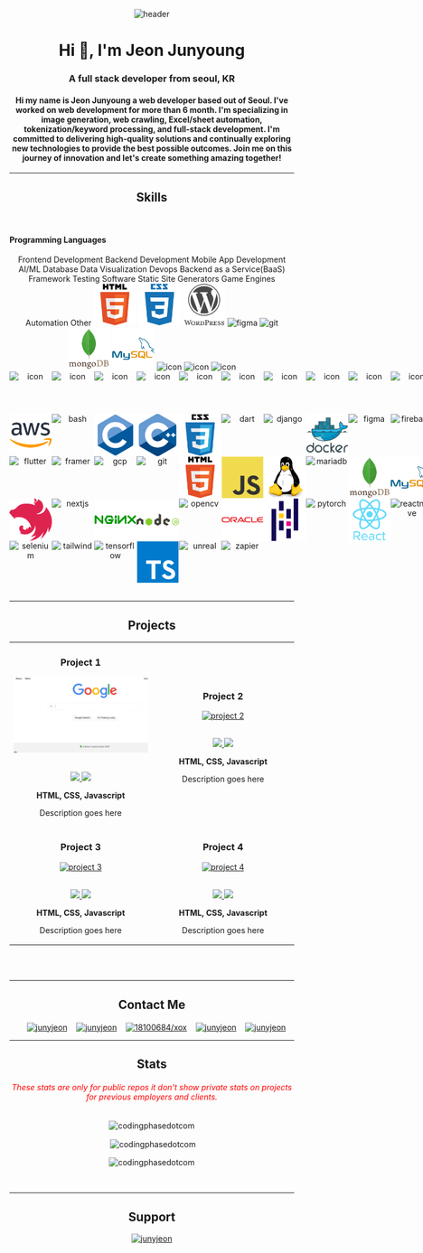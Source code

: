 <div align="center"> 
	
![header](https://capsule-render.vercel.app/api?type=rect&color=timeAuto&text=I%20am%20junyjeon&fontAlignY=50&fontSize=40&height=200&stroke=000000&strokeWidth=2)
</div>
<!-- TITLE -->
<h1 align="center">Hi 👋, I'm Jeon Junyoung</h1>
<!-- SUBTITLE -->
<h3 align="center">A full stack developer from seoul, KR</h3>
<!-- WORK -->
<h4 align="center">Hi my name is Jeon Junyoung a web developer based out of Seoul. I've worked on web development for more than 6 month. I'm specializing in image generation, web crawling, Excel/sheet automation, tokenization/keyword processing, and full-stack development. I'm committed to delivering high-quality solutions and continually exploring new technologies to provide the best possible outcomes. Join me on this journey of innovation and let's create something amazing together! </h4>
<hr>

<!-- TECHS -->
<h2 align="center">Skills</h2>
<div align="center">
                <br>
                    <div align="center" >
			<h4 align="left">Programming Languages</h4>
			Frontend Development
			Backend Development
			Mobile App Development
			AI/ML
			Database
			Data Visualization
			Devops
			Backend as a Service(BaaS)
			Framework
			Testing
			Software
			Static Site Generators
			Game Engines
			Automation
			Other
			<img src="https://raw.githubusercontent.com/devicons/devicon/master/icons/html5/html5-original-wordmark.svg" alt="html5" width="75" height="75"/> 
			<img src="https://raw.githubusercontent.com/devicons/devicon/1119b9f84c0290e0f0b38982099a2bd027a48bf1/icons/css3/css3-plain-wordmark.svg" alt="css3" width="75" height="75"/>
                	<img src="https://raw.githubusercontent.com/devicons/devicon/1119b9f84c0290e0f0b38982099a2bd027a48bf1/icons/wordpress/wordpress-plain-wordmark.svg" alt="css3" width="75" height="75"/>
                	<img src="https://www.vectorlogo.zone/logos/figma/figma-icon.svg" alt="figma" width="75" height="75"/> 
                	<img src="https://www.vectorlogo.zone/logos/git-scm/git-scm-icon.svg" alt="git" width="75" height="75"/> 
                	<img src="https://raw.githubusercontent.com/devicons/devicon/master/icons/mongodb/mongodb-original-wordmark.svg" alt="mongodb" width="75" height="75"/> 
                	<img src="https://raw.githubusercontent.com/devicons/devicon/master/icons/mysql/mysql-original-wordmark.svg" alt="mysql" width="75" height="75"/> 
			<img src="https://techstack-generator.vercel.app/js-icon.svg" alt="icon" width="75" height="75" />
			<img src="https://techstack-generator.vercel.app/ts-icon.svg" alt="icon" width="75" height="75" />
			<img src="https://techstack-generator.vercel.app/cpp-icon.svg" alt="icon" width="75" height="75" />
			<div style="display: flex; align-items: flex-start;">
			<img src="https://techstack-generator.vercel.app/react-icon.svg" alt="icon" width="75" height="75" />
			<img src="https://techstack-generator.vercel.app/prettier-icon.svg" alt="icon" width="75" height="75" />
			<img src="https://techstack-generator.vercel.app/python-icon.svg" alt="icon" width="75" height="75" />
			<img src="https://techstack-generator.vercel.app/django-icon.svg" alt="icon" width="75" height="75" />
			<img src="https://techstack-generator.vercel.app/restapi-icon.svg" alt="icon" width="75" height="75" />
			<img src="https://techstack-generator.vercel.app/github-icon.svg" alt="icon" width="75" height="75" />
			<img src="https://techstack-generator.vercel.app/docker-icon.svg" alt="icon" width="75" height="75" />
			<img src="https://techstack-generator.vercel.app/aws-icon.svg" alt="icon" width="75" height="75" />
			<img src="https://techstack-generator.vercel.app/nginx-icon.svg" alt="icon" width="75" height="75" />
			<img src="https://techstack-generator.vercel.app/mysql-icon.svg" alt="icon" width="75" height="75" />
			</div>
			<div style="display: flex; align-items: flex-start;">
			<img src="https://raw.githubusercontent.com/devicons/devicon/master/icons/amazonwebservices/amazonwebservices-original-wordmark.svg" alt="aws" width="75" height="75"/>
			<img src="https://www.vectorlogo.zone/logos/gnu_bash/gnu_bash-icon.svg" alt="bash" width="75" height="75"/>
			<!--Programming Languages -->
			<img src="https://raw.githubusercontent.com/devicons/devicon/master/icons/c/c-original.svg" alt="c" width="75" height="75"/>
			<img src="https://raw.githubusercontent.com/devicons/devicon/master/icons/cplusplus/cplusplus-original.svg" alt="cplusplus" width="75" height="75"/>
			<img src="https://raw.githubusercontent.com/devicons/devicon/master/icons/css3/css3-original-wordmark.svg" alt="css3" width="75" height="75"/>
			<img src="https://www.vectorlogo.zone/logos/dartlang/dartlang-icon.svg" alt="dart" width="75" height="75"/>
			<img src="https://cdn.worldvectorlogo.com/logos/django.svg" alt="django" width="75" height="75"/>
			<img src="https://raw.githubusercontent.com/devicons/devicon/master/icons/docker/docker-original-wordmark.svg" alt="docker" width="75" height="75"/>
			<img src="https://www.vectorlogo.zone/logos/figma/figma-icon.svg" alt="figma" width="75" height="75"/>
			<img src="https://www.vectorlogo.zone/logos/firebase/firebase-icon.svg" alt="firebase" width="75" height="75"/>
			</div>
			<div style="display: flex; align-items: flex-start;">
			<img src="https://www.vectorlogo.zone/logos/flutterio/flutterio-icon.svg" alt="flutter" width="75" height="75"/>
			<img src="https://www.vectorlogo.zone/logos/framer/framer-icon.svg" alt="framer" width="75" height="75"/>
			<img src="https://www.vectorlogo.zone/logos/google_cloud/google_cloud-icon.svg" alt="gcp" width="75" height="75"/>
			<img src="https://www.vectorlogo.zone/logos/git-scm/git-scm-icon.svg" alt="git" width="75" height="75"/>
			<img src="https://raw.githubusercontent.com/devicons/devicon/master/icons/html5/html5-original-wordmark.svg" alt="html5" width="75" height="75"/>
			<img src="https://raw.githubusercontent.com/devicons/devicon/master/icons/javascript/javascript-original.svg" alt="javascript" width="75" height="75"/> 
			<img src="https://raw.githubusercontent.com/devicons/devicon/master/icons/linux/linux-original.svg" alt="linux" width="75" height="75"/>
			<img src="https://www.vectorlogo.zone/logos/mariadb/mariadb-icon.svg" alt="mariadb" width="75" height="75"/>
			<img src="https://raw.githubusercontent.com/devicons/devicon/master/icons/mongodb/mongodb-original-wordmark.svg" alt="mongodb" width="75" height="75"/>
			<img src="https://raw.githubusercontent.com/devicons/devicon/master/icons/mysql/mysql-original-wordmark.svg" alt="mysql" width="75" height="75"/>
		 	</div>
			<div style="display: flex; align-items: flex-start;">
			<img src="https://raw.githubusercontent.com/devicons/devicon/master/icons/nestjs/nestjs-plain.svg" alt="nestjs" width="75" height="75"/>
			<img src="https://cdn.worldvectorlogo.com/logos/nextjs-2.svg" alt="nextjs" width="75" height="75"/>
			<img src="https://raw.githubusercontent.com/devicons/devicon/master/icons/nginx/nginx-original.svg" alt="nginx" width="75" height="75"/>
			<img src="https://raw.githubusercontent.com/devicons/devicon/master/icons/nodejs/nodejs-original-wordmark.svg" alt="nodejs" width="75" height="75"/>
			<img src="https://www.vectorlogo.zone/logos/opencv/opencv-icon.svg" alt="opencv" width="75" height="75"/>
			<img src="https://raw.githubusercontent.com/devicons/devicon/master/icons/oracle/oracle-original.svg" alt="oracle" width="75" height="75"/>
			<img src="https://raw.githubusercontent.com/devicons/devicon/2ae2a900d2f041da66e950e4d48052658d850630/icons/pandas/pandas-original.svg" alt="pandas" width="75" height="75"/>
			<img src="https://www.vectorlogo.zone/logos/pytorch/pytorch-icon.svg" alt="pytorch" width="75" height="75"/>
			<img src="https://raw.githubusercontent.com/devicons/devicon/master/icons/react/react-original-wordmark.svg" alt="react" width="75" height="75"/>
			<img src="https://reactnative.dev/img/header_logo.svg" alt="reactnative" width="75" height="75"/>
			</div>
			<div style="display: flex; align-items: flex-start;">
			<img src="https://raw.githubusercontent.com/detain/svg-logos/780f25886640cef088af994181646db2f6b1a3f8/svg/selenium-logo.svg" alt="selenium" width="75" height="75"/>
			<img src="https://www.vectorlogo.zone/logos/tailwindcss/tailwindcss-icon.svg" alt="tailwind" width="75" height="75"/>
			<img src="https://www.vectorlogo.zone/logos/tensorflow/tensorflow-icon.svg" alt="tensorflow" width="75" height="75"/>
			<img src="https://raw.githubusercontent.com/devicons/devicon/master/icons/typescript/typescript-original.svg" alt="typescript" width="75" height="75"/>
			<img src="https://raw.githubusercontent.com/kenangundogan/fontisto/036b7eca71aab1bef8e6a0518f7329f13ed62f6b/icons/svg/brand/unreal-engine.svg" alt="unreal" width="75" height="75"/>
			<img src="https://www.vectorlogo.zone/logos/zapier/zapier-icon.svg" alt="zapier" width="75" height="75"/>
			</div>
		    </div>
</div>

<br>
<hr>

<!-- PROJECTS -->

<h2 align="center">Projects</h2>
<div align="center">
	<table>
		<tr>
			<td width="50%">
				<h3 align="center">Project 1</h3>
				<div align="center">  
					<a href='https://google.com' target="_blank">
						<img src="https://github.com/codingphasedotcom/codingphasedotcom/blob/main/assets/project1.jpg?raw=true" alt="project 1" height="100%" />
					</a>
					<br>
					<br>
					<p>
						<a href="https://github.com/codingphasedotcom/nextjslanding" target="_blank">
							<img src="https://img.shields.io/badge/Repo-lightgrey?style=for-the-badge&logo=github"/>
						</a>  
						<a href="https://google.com" target="_blank">
              <img src="https://img.shields.io/badge/Live-lightgrey?style=for-the-badge&color=0892d0"/>
						</a>
					</p>
					<p><strong>HTML, CSS, Javascript</strong></p>
          <p>
						Description goes here
					</p>
				</div>
			</td>
			<td width="50%">
				<h3 align="center">Project 2</h3>
				<div align="center" >  
					<a href='https://codingphase.com' target="_blank">
						<img src="https://raw.githubusercontent.com/joesantosgarcia/joesantosgarcia/main/assets/projectthumb.jpg" alt="project 2" height="100%" />
					</a>
					<br>
					<br>
					<p>
						<a href="https://codingphase.com" target="_blank">
							<img src="https://img.shields.io/badge/Repo-lightgrey?style=for-the-badge&logo=github"/>
						</a>  
						<a href="https://codingphase.com" target="_blank">
							<img src="https://img.shields.io/badge/Live-lightgrey?style=for-the-badge&color=0892d0"/>
						</a>	
					</p>
					 <p><strong>HTML, CSS, Javascript</strong></p>
					<p>Description goes here</p>
				</div>
        </tr>
	    <tr>
            <td width="50%">
                <h3 align="center">Project 3</h3>
                <div align="center" >  
                    <a href='https://codingphase.com' target="_blank">
                        <img src="https://raw.githubusercontent.com/joesantosgarcia/joesantosgarcia/main/assets/projectthumb.jpg" alt="project 3" height="100%" />
                    </a>
                    <br>
                    <br>
                    <p>
                        <a href="https://codingphase.com" target="_blank">
							<img src="https://img.shields.io/badge/Repo-lightgrey?style=for-the-badge&logo=github"/>
						</a>  
						<a href="https://codingphase.com" target="_blank">
							<img src="https://img.shields.io/badge/Live-lightgrey?style=for-the-badge&color=0892d0"/>
						</a>
                    </p>
                    <p><strong>HTML, CSS, Javascript</strong></p>
		    <p>Description goes here</p>
                </div>
            </td>
            <td width="50%">
                <h3 align="center">Project 4</h3>
                <div align="center">  
                    <a href='https://img.shields.io/badge/Live-lightgrey?style=for-the-badge&color=0892d0' target="_blank">
                        <img src="https://raw.githubusercontent.com/joesantosgarcia/joesantosgarcia/main/assets/projectthumb.jpg" alt="project 4" height="100%" />
                    </a>
                    <br>
                    <br>
                    <p>
                        <a href="https://codingphase.com" target="_blank">
							<img src="https://img.shields.io/badge/Repo-lightgrey?style=for-the-badge&logo=github"/>
						</a>  
						<a href="https://codingphase.com" target="_blank">
							<img src="https://img.shields.io/badge/Live-lightgrey?style=for-the-badge&color=0892d0"/>
						</a>	
                    </p>
                    <p><strong>HTML, CSS, Javascript</strong></p>
		    <p>Description goes here</p>
                </div>	
            </td>
        </tr>
	</table>
</div>
<br>
<br>
<hr>


<!-- SOCIALS -->

<h2 align="center">Contact Me</h2>
<p align="center">
	&nbsp&nbsp&nbsp
	<a href="https://twitter.com/Xox23780581" target="blank"><img align="center" src="https://raw.githubusercontent.com/rahuldkjain/github-profile-readme-generator/master/src/images/icons/Social/twitter.svg" alt="junyjeon" height="30" width="40" /></a>&nbsp&nbsp&nbsp
<a href="https://linkedin.com/in/junyjeon" target="blank"><img align="center" src="https://raw.githubusercontent.com/rahuldkjain/github-profile-readme-generator/master/src/images/icons/Social/linked-in-alt.svg" alt="junyjeon" height="30" width="40" /></a>&nbsp&nbsp&nbsp
<a href="https://stackoverflow.com/users/18100684/xox" target="blank"><img align="center" src="https://raw.githubusercontent.com/rahuldkjain/github-profile-readme-generator/master/src/images/icons/Social/stack-overflow.svg" alt="18100684/xox" height="30" width="40" /></a>&nbsp&nbsp&nbsp
<a href="https://instagram.com/juny._.jeon" target="blank"><img align="center" src="https://raw.githubusercontent.com/rahuldkjain/github-profile-readme-generator/master/src/images/icons/Social/instagram.svg" alt="junyjeon" height="30" width="40" /></a>&nbsp&nbsp&nbsp
<a href="https://www.youtube.com/playlist?list=PLSxQBcJsXJum8Uaqmiv4U_XIEZVQyJuiG" target="blank"><img align="center" src="https://raw.githubusercontent.com/rahuldkjain/github-profile-readme-generator/master/src/images/icons/Social/youtube.svg" alt="junyjeon" height="30" width="40" /></a>
</p>

<hr>


<!-- STATS -->
<div align="center" margin="100px 0 0 0">

<h2 align="center">Stats</h2>
<h6 style="color:red">These stats are only for public repos it don't show private stats on projects for previous employers and clients.</h6>

  <p><img align="center" src="https://github-readme-stats.vercel.app/api/top-langs?username=junyjeon&show_icons=true&locale=en&layout=compact" alt="codingphasedotcom" /></p>

  <p>&nbsp;<img align="center" src="https://github-readme-stats.vercel.app/api?username=junyjeon&show_icons=true&locale=en" alt="codingphasedotcom" /></p>

  <p><img align="center" src="https://github-readme-streak-stats.herokuapp.com/?user=junyjeon&" alt="codingphasedotcom" /></p>
</div>
<br>

<!-- SUPPORT -->

<hr>
<h2 align="center">Support</h3>
	<p align="center">
		<a href="https://www.buymeacoffee.com/junyjeon"><img src="https://cdn.buymeacoffee.com/buttons/v2/default-yellow.png" alt="junyjeon" height="50" width="210"/></a>
	</p>

<!--
**junyjeon/junyjeon** is a ✨ _special_ ✨ repository because its `README.md` (this file) appears on your GitHub profile.

Here are some ideas to get you started:

- 🔭 I’m currently working on ...
- 🌱 I’m currently learning ...
- 👯 I’m looking to collaborate on ...
- 🤔 I’m looking for help with ...
- 💬 Ask me about ...
- 📫 How to reach me: ...
- 😄 Pronouns: ...
- ⚡ Fun fact: ...
-->
